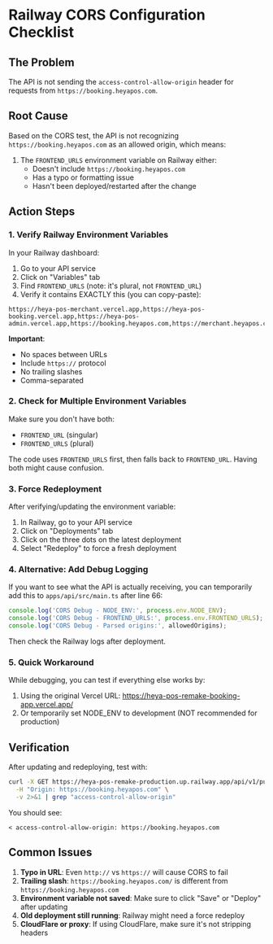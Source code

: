 # Railway CORS Configuration Checklist

## The Problem
The API is not sending the `access-control-allow-origin` header for requests from `https://booking.heyapos.com`.

## Root Cause
Based on the CORS test, the API is not recognizing `https://booking.heyapos.com` as an allowed origin, which means:

1. The `FRONTEND_URLS` environment variable on Railway either:
   - Doesn't include `https://booking.heyapos.com`
   - Has a typo or formatting issue
   - Hasn't been deployed/restarted after the change

## Action Steps

### 1. Verify Railway Environment Variables

In your Railway dashboard:

1. Go to your API service
2. Click on "Variables" tab
3. Find `FRONTEND_URLS` (note: it's plural, not `FRONTEND_URL`)
4. Verify it contains EXACTLY this (you can copy-paste):

```
https://heya-pos-merchant.vercel.app,https://heya-pos-booking.vercel.app,https://heya-pos-admin.vercel.app,https://booking.heyapos.com,https://merchant.heyapos.com,https://admin.heyapos.com
```

**Important**: 
- No spaces between URLs
- Include `https://` protocol
- No trailing slashes
- Comma-separated

### 2. Check for Multiple Environment Variables

Make sure you don't have both:
- `FRONTEND_URL` (singular)
- `FRONTEND_URLS` (plural)

The code uses `FRONTEND_URLS` first, then falls back to `FRONTEND_URL`. Having both might cause confusion.

### 3. Force Redeployment

After verifying/updating the environment variable:

1. In Railway, go to your API service
2. Click on "Deployments" tab
3. Click on the three dots on the latest deployment
4. Select "Redeploy" to force a fresh deployment

### 4. Alternative: Add Debug Logging

If you want to see what the API is actually receiving, you can temporarily add this to `apps/api/src/main.ts` after line 66:

```typescript
console.log('CORS Debug - NODE_ENV:', process.env.NODE_ENV);
console.log('CORS Debug - FRONTEND_URLS:', process.env.FRONTEND_URLS);
console.log('CORS Debug - Parsed origins:', allowedOrigins);
```

Then check the Railway logs after deployment.

### 5. Quick Workaround

While debugging, you can test if everything else works by:

1. Using the original Vercel URL: https://heya-pos-remake-booking-app.vercel.app/
2. Or temporarily set NODE_ENV to development (NOT recommended for production)

## Verification

After updating and redeploying, test with:

```bash
curl -X GET https://heya-pos-remake-production.up.railway.app/api/v1/public/merchant-info?subdomain=orange-nails-beauty \
  -H "Origin: https://booking.heyapos.com" \
  -v 2>&1 | grep "access-control-allow-origin"
```

You should see:
```
< access-control-allow-origin: https://booking.heyapos.com
```

## Common Issues

1. **Typo in URL**: Even `http://` vs `https://` will cause CORS to fail
2. **Trailing slash**: `https://booking.heyapos.com/` is different from `https://booking.heyapos.com`
3. **Environment variable not saved**: Make sure to click "Save" or "Deploy" after updating
4. **Old deployment still running**: Railway might need a force redeploy
5. **CloudFlare or proxy**: If using CloudFlare, make sure it's not stripping headers
